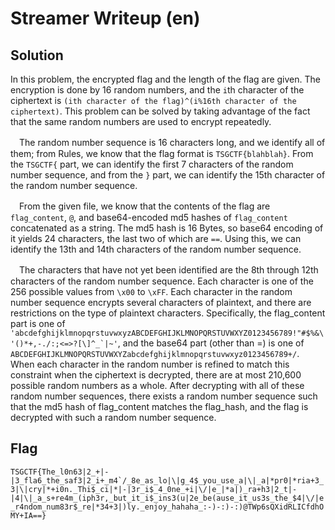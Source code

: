 # Streamer Writeup (en)

## Solution

<!-- Writeupに相当するドキュメントを英語で書いてください。 -->

In this problem, the encrypted flag and the length of the flag are given. The encryption is done by 16 random numbers, and the `i`th character of the ciphertext is `(ith character of the flag)^(i%16th character of the ciphertext)`. This problem can be solved by taking advantage of the fact that the same random numbers are used to encrypt repeatedly.

　The random number sequence is 16 characters long, and we identify all of them; from Rules, we know that the flag format is `TSGCTF{blahblah}`. From the `TSGCTF{` part, we can identify the first 7 characters of the random number sequence, and from the `}` part, we can identify the 15th character of the random number sequence.

　From the given file, we know that the contents of the flag are `flag_content`, `@`, and base64-encoded md5 hashes of `flag_content` concatenated as a string. The md5 hash is 16 Bytes, so base64 encoding of it yields 24 characters, the last two of which are `==`. Using this, we can identify the 13th and 14th characters of the random number sequence.

　The characters that have not yet been identified are the 8th through 12th characters of the random number sequence. Each character is one of the 256 possible values from `\x00` to `\xFF`. Each character in the random number sequence encrypts several characters of plaintext, and there are restrictions on the type of plaintext characters.
Specifically, the flag_content part is one of ``'abcdefghijklmnopqrstuvwxyzABCDEFGHIJKLMNOPQRSTUVWXYZ0123456789!"#$%&\'()*+,-./:;<=>?[\]^_`|~'``, and the base64 part (other than =) is one of `ABCDEFGHIJKLMNOPQRSTUVWXYZabcdefghijklmnopqrstuvwxyz0123456789+/`. When each character in the random number is refined to match this constraint when the ciphertext is decrypted, there are at most 210,600 possible random numbers as a whole. After decrypting with all of these random number sequences, there exists a random number sequence such that the md5 hash of flag_content matches the flag_hash, and the flag is decrypted with such a random number sequence.

## Flag

``TSGCTF{The_l0n63|2_+|-|3_fla6_the_saf3|2_i+_m4`/_8e_as_lo|\|g_4$_you_use_a|\|_a|*pr0|*ria+3_3|\|cry|*+i0n._Thi$_ci|*|-|3r_i$_4_0ne_+i|\/|e_|*a|)_ra+h3|2_t|-|4|\|_a_s+re4m_(iph3r,_but_it_i$_ins3(u|2e_be(ause_it_us3s_the_$4|\/|e_r4ndom_num83r$_re|*34+3|)ly._enjoy_hahaha_:-)-:)-:)@TWp6sQXidRLICfdhOMY+IA==}``